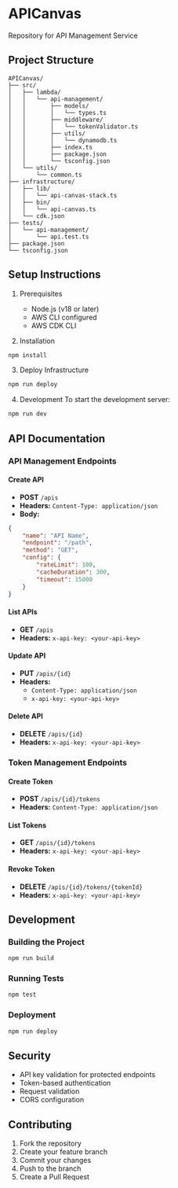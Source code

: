 
# APICanvas

Repository for API Management Service

## Project Structure
```plaintext
APICanvas/
├── src/
│   ├── lambda/
│   │   └── api-management/
│   │       ├── models/
│   │       │   └── types.ts
│   │       ├── middleware/
│   │       │   └── tokenValidator.ts
│   │       ├── utils/
│   │       │   └── dynamodb.ts
│   │       ├── index.ts
│   │       ├── package.json
│   │       └── tsconfig.json
│   └── utils/
│       └── common.ts
├── infrastructure/
│   ├── lib/
│   │   └── api-canvas-stack.ts
│   ├── bin/
│   │   └── api-canvas.ts
│   └── cdk.json
├── tests/
│   └── api-management/
│       └── api.test.ts
├── package.json
└── tsconfig.json
```

## Setup Instructions

1. Prerequisites
   - Node.js (v18 or later)
   - AWS CLI configured
   - AWS CDK CLI

2. Installation
```bash
npm install
```

3. Deploy Infrastructure
```bash
npm run deploy
```

4. Development
To start the development server:
```bash
npm run dev
```

## API Documentation

### API Management Endpoints

#### Create API
- **POST** `/apis`
- **Headers:** `Content-Type: application/json`
- **Body:**
```json
{
    "name": "API Name",
    "endpoint": "/path",
    "method": "GET",
    "config": {
        "rateLimit": 100,
        "cacheDuration": 300,
        "timeout": 15000
    }
}
```

#### List APIs
- **GET** `/apis`
- **Headers:** `x-api-key: <your-api-key>`

#### Update API
- **PUT** `/apis/{id}`
- **Headers:** 
  - `Content-Type: application/json`
  - `x-api-key: <your-api-key>`

#### Delete API
- **DELETE** `/apis/{id}`
- **Headers:** `x-api-key: <your-api-key>`

### Token Management Endpoints

#### Create Token
- **POST** `/apis/{id}/tokens`
- **Headers:** `Content-Type: application/json`

#### List Tokens
- **GET** `/apis/{id}/tokens`
- **Headers:** `x-api-key: <your-api-key>`

#### Revoke Token
- **DELETE** `/apis/{id}/tokens/{tokenId}`
- **Headers:** `x-api-key: <your-api-key>`

## Development

### Building the Project
```bash
npm run build
```

### Running Tests
```bash
npm test
```

### Deployment
```bash
npm run deploy
```

## Security

- API key validation for protected endpoints
- Token-based authentication
- Request validation
- CORS configuration

## Contributing

1. Fork the repository
2. Create your feature branch
3. Commit your changes
4. Push to the branch
5. Create a Pull Request

